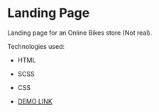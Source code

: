 # Landing Page

Landing page for an Online Bikes store (Not real).

Technologies used:
- HTML
- SCSS
- CSS

- [DEMO LINK](https://IvanCvnts.github.io/layout_landing-page/)
